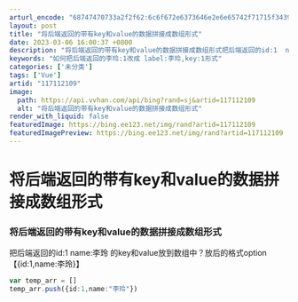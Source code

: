 ```yaml
---
arturl_encode: "68747470733a2f2f62:6c6f672e6373646e2e6e65742f71715f34393733323038392f:61727469636c652f64657461696c732f313137313132313039"
layout: post
title: "将后端返回的带有key和value的数据拼接成数组形式"
date: 2023-03-06 16:00:37 +0800
description: "将后端返回的带有key和value的数据拼接成数组形式把后端返回的id:1  name:李玲 的ke"
keywords: "如何把后端返回的李玲:1改成 label:李玲,key:1形式"
categories: ['未分类']
tags: ['Vue']
artid: "117112109"
image:
  path: https://api.vvhan.com/api/bing?rand=sj&artid=117112109
  alt: "将后端返回的带有key和value的数据拼接成数组形式"
render_with_liquid: false
featuredImage: https://bing.ee123.net/img/rand?artid=117112109
featuredImagePreview: https://bing.ee123.net/img/rand?artid=117112109
---
```


# 将后端返回的带有key和value的数据拼接成数组形式

### 将后端返回的带有key和value的数据拼接成数组形式

把后端返回的id:1 name:李玲 的key和value放到数组中？放后的格式option【{id:1,name:李玲}】

```typescript
var temp_arr = []
temp_arr.push({id:1,name:"李玲"})

```